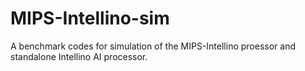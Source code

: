 # MIPS-Intellino-sim
A benchmark codes for simulation of the MIPS-Intellino proessor and standalone Intellino AI processor.

